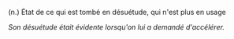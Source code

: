 (n.) État de ce qui est tombé en désuétude, qui n'est plus en usage

*Son désuétude était évidente lorsqu'on lui a demandé d'accélérer.*